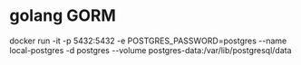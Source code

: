 # golang GORM

docker run -it  -p 5432:5432 -e POSTGRES_PASSWORD=postgres --name local-postgres -d postgres --volume postgres-data:/var/lib/postgresql/data